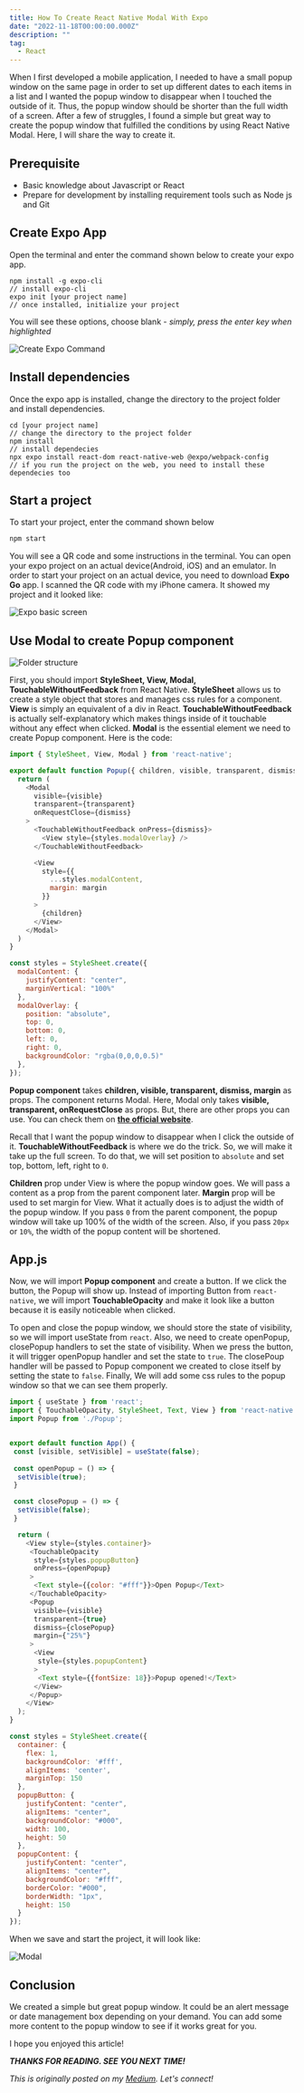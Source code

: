 ```yaml
---
title: How To Create React Native Modal With Expo
date: "2022-11-18T00:00:00.000Z"
description: ""
tag: 
  - React
---
```


When I first developed a mobile application, I needed to have a small popup window on the same page in order to set up different dates to each items in a list and I wanted the popup window to disappear when I touched the outside of it. Thus, the popup window should be shorter than the full width of a screen. After a few of struggles, I found a simple but great way to create the popup window that fulfilled the conditions by using React Native Modal. Here, I will share the way to create it.

## Prerequisite
- Basic knowledge about Javascript or React
- Prepare for development by installing requirement tools such as Node js and Git

## Create Expo App
Open the terminal and enter the command shown below to create your expo app.

```
npm install -g expo-cli
// install expo-cli
expo init [your project name]
// once installed, initialize your project
```

You will see these options, choose blank - _simply, press the enter key when highlighted_

![Create Expo Command](../imgs/2/2-react-native-command.png)

## Install dependencies
Once the expo app is installed, change the directory to the project folder and install dependencies.


```
cd [your project name]
// change the directory to the project folder
npm install
// install dependecies
npx expo install react-dom react-native-web @expo/webpack-config
// if you run the project on the web, you need to install these dependecies too
```

## Start a project
To start your project, enter the command shown below
```js
npm start
```
You will see a QR code and some instructions in the terminal. You can open your expo project on an actual device(Android, iOS) and an emulator. In order to start your project on an actual device, you need to download **Expo Go** app. I scanned the QR code with my iPhone camera. It showed my project and it looked like:

![Expo basic screen](../imgs/2/2_react-native-expo-basic.png)

## Use Modal to create Popup component

![Folder structure](../imgs/2/2_folder-structure.png)

First, you should import **StyleSheet, View, Modal, TouchableWithoutFeedback** from React Native. **StyleSheet** allows us to create a style object that stores and manages css rules for a component. **View** is simply an equivalent of a div in React. **TouchableWithoutFeedback** is actually self-explanatory which makes things inside of it touchable without any effect when clicked. **Modal** is the essential element we need to create Popup component. Here is the code:

```js
import { StyleSheet, View, Modal } from 'react-native';

export default function Popup({ children, visible, transparent, dismiss, margin }) {
  return (
    <Modal
      visible={visible}
      transparent={transparent}
      onRequestClose={dismiss}
    >
      <TouchableWithoutFeedback onPress={dismiss}>
        <View style={styles.modalOverlay} />
      </TouchableWithoutFeedback>

      <View 
        style={{
          ...styles.modalContent,
          margin: margin
        }}
      >
        {children}
      </View>
    </Modal>
  )
}

const styles = StyleSheet.create({
  modalContent: {
    justifyContent: "center",
    marginVertical: "100%"
  },
  modalOverlay: {
    position: "absolute",
    top: 0,
    bottom: 0,
    left: 0,
    right: 0,
    backgroundColor: "rgba(0,0,0,0.5)"
  },
});
```

**Popup component** takes **children, visible, transparent, dismiss, margin** as props. The component returns Modal. Here, Modal only takes **visible, transparent, onRequestClose** as props. But, there are other props you can use. You can check them on **[the official website](https://reactnative.dev/docs/modal)**.

Recall that I want the popup window to disappear when I click the outside of it. **TouchableWithoutFeedback** is where we do the trick. So, we will make it take up the full screen. To do that, we will set position to `absolute` and set top, bottom, left, right to `0`.

**Children** prop under View is where the popup window goes. We will pass a content as a prop from the parent component later. **Margin** prop will be used to set margin for View. What it actually does is to adjust the width of the popup window. If you pass `0` from the parent component, the popup window will take up 100% of the width of the screen. Also, if you pass `20px` or `10%`, the width of the popup content will be shortened.

## App.js
Now, we will import **Popup component** and create a button. If we click the button, the Popup will show up. Instead of importing Button from `react-native`, we will import **TouchableOpacity** and make it look like a button because it is easily noticeable when clicked.

To open and close the popup window, we should store the state of visibility, so we will import useState from `react`. Also, we need to create openPopup, closePopup handlers to set the state of visibility. When we press the button, it will trigger openPopup handler and set the state to `true`. The closePoup handler will be passed to Popup component we created to close itself by setting the state to `false`. Finally, We will add some css rules to the popup window so that we can see them properly.

```js
import { useState } from 'react';
import { TouchableOpacity, StyleSheet, Text, View } from 'react-native';
import Popup from './Popup';


export default function App() {
 const [visible, setVisible] = useState(false);
 
 const openPopup = () => {
  setVisible(true);
 }

 const closePopup = () => {
  setVisible(false);
 }

  return (
    <View style={styles.container}>
     <TouchableOpacity 
      style={styles.popupButton}
      onPress={openPopup}
     >
      <Text style={{color: "#fff"}}>Open Popup</Text> 
     </TouchableOpacity>
     <Popup
      visible={visible}
      transparent={true}
      dismiss={closePopup}
      margin={"25%"}
     >
      <View
       style={styles.popupContent}
      >
       <Text style={{fontSize: 18}}>Popup opened!</Text>
      </View>
     </Popup>
    </View>
  );
}

const styles = StyleSheet.create({
  container: {
    flex: 1,
    backgroundColor: '#fff',
    alignItems: 'center',
    marginTop: 150
  },
  popupButton: {
    justifyContent: "center",
    alignItems: "center",
    backgroundColor: "#000",
    width: 100,
    height: 50
  },
  popupContent: {
    justifyContent: "center",
    alignItems: "center",
    backgroundColor: "#fff",
    borderColor: "#000",
    borderWidth: "1px",
    height: 150
  }
});
```

When we save and start the project, it will look like:

![Modal](../gifs/2_react-native-modal.gif)

## Conclusion
We created a simple but great popup window. It could be an alert message or date management box depending on your demand. You can add some more content to the popup window to see if it works great for you.

I hope you enjoyed this article!

_**THANKS FOR READING. SEE YOU NEXT TIME!**_

_This is originally posted on my [Medium](https://medium.com/@shkim04/rn-how-to-create-react-native-modal-component-with-expo-dfc87c406b0a)._
_Let's connect!_